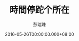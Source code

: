 ---
issue: 174
title: 時間停跎个所在
author: 彭瑞珠
language: 四縣
date: 2016-05-26T00:00:00.000+08:00
topic: 景點
difficulty: 2
wikidata: Q98096022
wikidata_link: https://www.wikidata.org/wiki/Q98096022
author_wikidata_link: https://www.wikidata.org/wiki/Q98096341
author_wikidata: Q98096341
---
